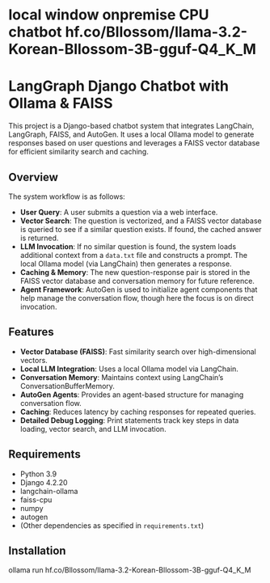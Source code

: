 # local window onpremise CPU chatbot hf.co/Bllossom/llama-3.2-Korean-Bllossom-3B-gguf-Q4_K_M

# LangGraph Django Chatbot with Ollama & FAISS

This project is a Django-based chatbot system that integrates LangChain, LangGraph, FAISS, and AutoGen. It uses a local Ollama model to generate responses based on user questions and leverages a FAISS vector database for efficient similarity search and caching.

## Overview

The system workflow is as follows:
- **User Query**: A user submits a question via a web interface.
- **Vector Search**: The question is vectorized, and a FAISS vector database is queried to see if a similar question exists. If found, the cached answer is returned.
- **LLM Invocation**: If no similar question is found, the system loads additional context from a `data.txt` file and constructs a prompt. The local Ollama model (via LangChain) then generates a response.
- **Caching & Memory**: The new question-response pair is stored in the FAISS vector database and conversation memory for future reference.
- **Agent Framework**: AutoGen is used to initialize agent components that help manage the conversation flow, though here the focus is on direct invocation.

## Features

- **Vector Database (FAISS)**: Fast similarity search over high-dimensional vectors.
- **Local LLM Integration**: Uses a local Ollama model via LangChain.
- **Conversation Memory**: Maintains context using LangChain’s ConversationBufferMemory.
- **AutoGen Agents**: Provides an agent-based structure for managing conversation flow.
- **Caching**: Reduces latency by caching responses for repeated queries.
- **Detailed Debug Logging**: Print statements track key steps in data loading, vector search, and LLM invocation.

## Requirements

- Python 3.9
- Django 4.2.20
- langchain-ollama
- faiss-cpu
- numpy
- autogen
- (Other dependencies as specified in `requirements.txt`)

## Installation

ollama run hf.co/Bllossom/llama-3.2-Korean-Bllossom-3B-gguf-Q4_K_M
